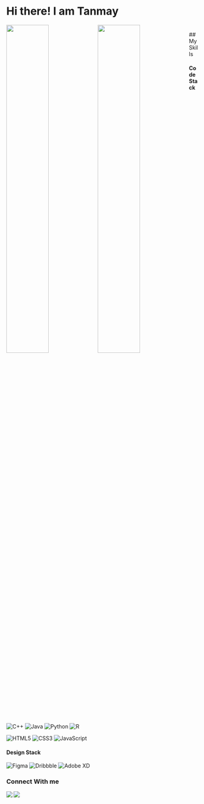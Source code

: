 # Hi there! I am Tanmay

<img align= "left" width=47% src="https://github-readme-stats.vercel.app/api?username=Tanmay09516&show_icons=true&theme=midnight-purple&count_private=true" />
<img align= "left" width=47% src="https://github-readme-stats.vercel.app/api/top-langs/?username=Tanmay09516&layout=compact" />
<br/>
## My Skills

#### Code Stack
![C++](https://img.shields.io/badge/c++-%2300599C.svg?style=for-the-badge&logo=c%2B%2B&logoColor=white)
![Java](https://img.shields.io/badge/java-%23ED8B00.svg?style=for-the-badge&logo=java&logoColor=white)
![Python](https://img.shields.io/badge/python-3670A0?style=for-the-badge&logo=python&logoColor=ffdd54)
![R](https://img.shields.io/badge/r-%23276DC3.svg?style=for-the-badge&logo=r&logoColor=white)

![HTML5](https://img.shields.io/badge/html5-%23E34F26.svg?style=for-the-badge&logo=html5&logoColor=white)
![CSS3](https://img.shields.io/badge/css3-%231572B6.svg?style=for-the-badge&logo=css3&logoColor=white)
![JavaScript](https://img.shields.io/badge/javascript-%23323330.svg?style=for-the-badge&logo=javascript&logoColor=%23F7DF1E)

#### Design Stack
![Figma](https://img.shields.io/badge/figma-%23F24E1E.svg?style=for-the-badge&logo=figma&logoColor=white)
![Dribbble](https://img.shields.io/badge/Dribbble-EA4C89?style=for-the-badge&logo=dribbble&logoColor=white)
![Adobe XD](https://img.shields.io/badge/Adobe%20XD-470137?style=for-the-badge&logo=Adobe%20XD&logoColor=#FF61F6)

### Connect With me 
[<img align="left" src="https://img.shields.io/badge/Instagram-%23E4405F.svg?style=for-the-badge&logo=Instagram&logoColor=white"/>](https://www.instagram.com/tanmay9516/)
[<img align="left" src="https://img.shields.io/badge/linkedin-%230077B5.svg?style=for-the-badge&logo=linkedin&logoColor=white"/>](https://www.linkedin.com/in/tanmay-jain1/?_l=en_US)
